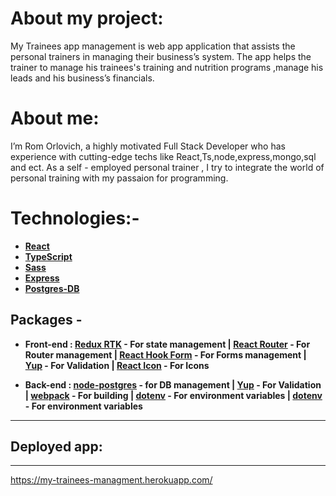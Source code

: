 # **About my project:**

My Trainees app management is web app application that assists the
personal trainers in managing their business’s system.
The app helps the trainer to manage his trainees's training and nutrition programs
,manage his leads and his business’s financials.

# **About me:**

I’m Rom Orlovich, a highly motivated Full Stack Developer who has experience with cutting-edge techs like React,Ts,node,express,mongo,sql and ect.
As a self - employed personal trainer , I try to integrate the world of personal training with my passaion for programming.

# **Technologies:**-

- **[React](https://reactjs.org/)**
- **[TypeScript](https://www.typescriptlang.org/)**
- **[Sass](https://www.npmjs.com/package/sass)**
- **[Express](https://www.npmjs.com/package/express)**
- **[Postgres-DB](https://www.postgresql.org/)**

## Packages -

- **Front-end : [Redux RTK](https://www.npmjs.com/package/@reduxjs/toolkit) - For state management | [React Router](https://www.npmjs.com/package/react-router-dom) - For Router management | [React Hook Form](https://www.npmjs.com/package/react-hook-form) - For Forms management | [Yup](https://www.npmjs.com/package/yup) - For Validation | [React Icon](https://www.npmjs.com/package/react-icons) - For Icons**

- **Back-end : [node-postgres](https://www.npmjs.com/package/pg) - for DB management | [Yup](https://www.npmjs.com/package/yup) - For Validation | [webpack](https://www.npmjs.com/package/webpack) - For building | [dotenv](https://www.npmjs.com/package/dotenv) - For environment variables | [dotenv](https://www.npmjs.com/package/dotenv) - For environment variables**

---

## **Deployed app:**

---

https://my-trainees-managment.herokuapp.com/
